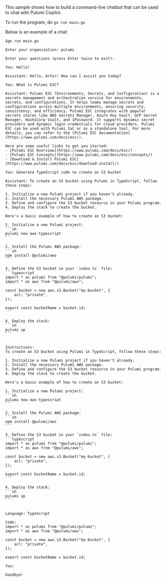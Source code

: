 This sample shows how to build a command-line chatbot that can be used to chat with Pulumi Copilot.

To run the program, do `go run main.go`

Below is an example of a chat:

````
$go run main.go

Enter your organization: pulumi

Enter your questions (press Enter twice to exit):

You: Hello!

Assistant: Hello, Artur! How can I assist you today?

You: What is Pulumi ESC?

Assistant: Pulumi ESC (Environments, Secrets, and Configuration) is a secrets management and orchestration service for environments, secrets, and configurations. It helps teams manage secrets and configurations across multiple environments, ensuring security, consistency, and efficiency. Pulumi ESC integrates with popular secrets stores like AWS Secrets Manager, Azure Key Vault, GCP Secret Manager, HashiCorp Vault, and 1Password. It supports dynamic secret providers and dynamic login credentials for cloud providers. Pulumi ESC can be used with Pulumi IaC or as a standalone tool. For more details, you can refer to the [Pulumi ESC documentation](https://www.pulumi.com/docs/esc/).

Here are some useful links to get you started:
- [Pulumi ESC Overview](https://www.pulumi.com/docs/esc/)
- [Pulumi ESC Concepts](https://www.pulumi.com/docs/esc/concepts/)
- [Download & Install Pulumi ESC](https://www.pulumi.com/docs/esc/download-install/)

You: Generate TypeScript code to create an S3 bucket

Assistant: To create an S3 bucket using Pulumi in TypeScript, follow these steps:

1. Initialize a new Pulumi project if you haven't already.
2. Install the necessary Pulumi AWS package.
3. Define and configure the S3 bucket resource in your Pulumi program.
4. Deploy the stack to create the bucket.

Here's a basic example of how to create an S3 bucket:

1. Initialize a new Pulumi project:
```sh
pulumi new aws-typescript
```

2. Install the Pulumi AWS package:
```sh
npm install @pulumi/aws
```

3. Define the S3 bucket in your `index.ts` file:
```typescript
import * as pulumi from "@pulumi/pulumi";
import * as aws from "@pulumi/aws";

const bucket = new aws.s3.Bucket("my-bucket", {
    acl: "private",
});

export const bucketName = bucket.id;
```

4. Deploy the stack:
```sh
pulumi up
```


Instructions:
To create an S3 bucket using Pulumi in TypeScript, follow these steps:

1. Initialize a new Pulumi project if you haven't already.
2. Install the necessary Pulumi AWS package.
3. Define and configure the S3 bucket resource in your Pulumi program.
4. Deploy the stack to create the bucket.

Here's a basic example of how to create an S3 bucket:

1. Initialize a new Pulumi project:
```sh
pulumi new aws-typescript
```

2. Install the Pulumi AWS package:
```sh
npm install @pulumi/aws
```

3. Define the S3 bucket in your `index.ts` file:
```typescript
import * as pulumi from "@pulumi/pulumi";
import * as aws from "@pulumi/aws";

const bucket = new aws.s3.Bucket("my-bucket", {
    acl: "private",
});

export const bucketName = bucket.id;
```

4. Deploy the stack:
```sh
pulumi up
```


Language: TypeScript

Code:
import * as pulumi from "@pulumi/pulumi";
import * as aws from "@pulumi/aws";

const bucket = new aws.s3.Bucket("my-bucket", {
    acl: "private",
});

export const bucketName = bucket.id;

You:

Goodbye!
````
